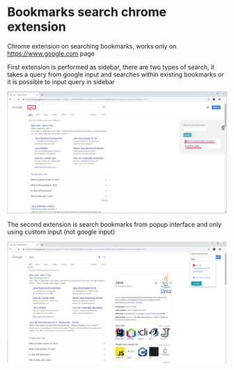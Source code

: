 # Bookmarks search chrome extension
Chrome extension on searching bookmarks, works only on https://www.google.com page

First extension is performed as sidebar, there are two types of search, it takes a query from google input and searches within existing bookmarks or it is possible to input query in sidebar

![alt text](https://github.com/Daply/BookmarksSearchChromeExtension/blob/master/search%20bookmarks%20sidebar/bookmarksSearchPanel.png)

The second extension is search bookmarks from popup interface and only using custom input (not google input)

![alt text](https://github.com/Daply/BookmarksSearchChromeExtension/blob/master/search%20bookmarks%20using%20popup/bookmarksSearchPopup.png)


